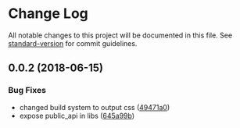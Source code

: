 # Change Log

All notable changes to this project will be documented in this file. See [standard-version](https://github.com/conventional-changelog/standard-version) for commit guidelines.

<a name="0.0.2"></a>
## 0.0.2 (2018-06-15)


### Bug Fixes

* changed build system to output css ([49471a0](https://github.com/dbvis-ukon/vd-tooltip/commit/49471a0))
* expose public_api in libs ([645a99b](https://github.com/dbvis-ukon/vd-tooltip/commit/645a99b))
